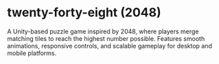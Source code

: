 # twenty-forty-eight (2048)
A Unity-based puzzle game inspired by 2048, where players merge matching tiles to reach the highest number possible. Features smooth animations, responsive controls, and scalable gameplay for desktop and mobile platforms.
